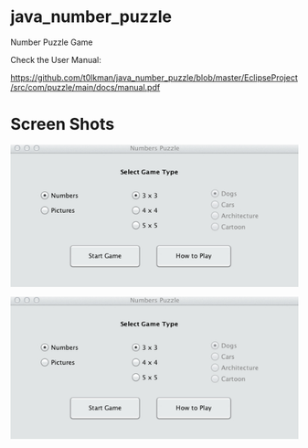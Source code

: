 java_number_puzzle
==================

Number Puzzle Game


Check the User Manual:


https://github.com/t0lkman/java_number_puzzle/blob/master/EclipseProject/src/com/puzzle/main/docs/manual.pdf

Screen Shots
==================

![Alt text](https://github.com/t0lkman/java_number_puzzle/blob/master/screenshots/first_screen.jpg "Start Game")

![Alt text](https://github.com/t0lkman/java_number_puzzle/blob/master/screenshots/first_screen.jpg "Image Version GamePlay")
